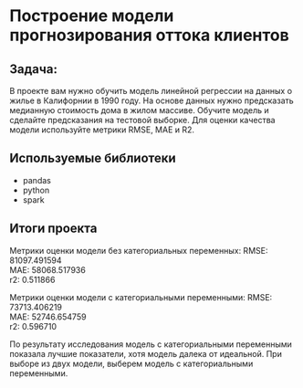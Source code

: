 # Построение модели прогнозирования оттока клиентов


## Задача:

В проекте вам нужно обучить модель линейной регрессии на данных о жилье в Калифорнии в 1990 году. На основе данных нужно предсказать медианную стоимость дома в жилом массиве. Обучите модель и сделайте предсказания на тестовой выборке. Для оценки качества модели используйте метрики RMSE, MAE и R2.


## Используемые библиотеки
- pandas <br>
- python <br>
- spark <br>


## Итоги проекта

Метрики оценки модели без категориальных переменных: 
RMSE: 81097.491594 <br>
MAE: 58068.517936 <br>
r2: 0.511866 <br>

Метрики оценки модели с категориальными переменными: 
RMSE: 73713.406219 <br>
MAE: 52746.654759 <br>
r2: 0.596710 <br>

По результату исследования модель с категориальными переменными показала лучшие показатели, хотя модель далека от идеальной. При выборе из двух модели, выберем модель с категориальными переменными.

```python

```
